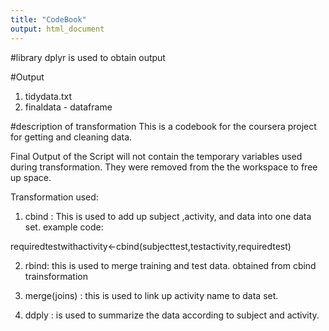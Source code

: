 ```yaml
---
title: "CodeBook"
output: html_document
---
```

#library
dplyr is used to obtain output

#Output
1. tidydata.txt
2. finaldata - dataframe

#description of transformation
This is a codebook for the coursera project for getting and cleaning data.

Final Output of the Script will not contain the temporary variables used during transformation. They were removed from the the workspace to free up space.

Transformation used:

1. cbind :
This is used to add up subject ,activity, and data into one data set.
example code:

requiredtestwithactivity<-cbind(subjecttest,testactivity,requiredtest)

2. rbind:
this is used to merge training and test data. obtained from cbind trainsformation

3. merge(joins) :
this is used to link up activity name to data set.

4. ddply : is used to summarize the data according to subject and activity.

